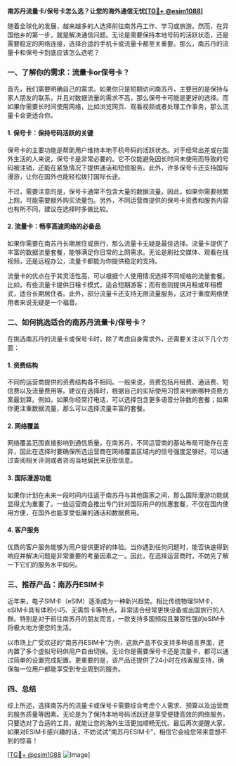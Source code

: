**南苏丹流量卡/保号卡怎么选？让您的海外通信无忧[[TG💪+ @esim1088](https://t.me/s/esim1088)]**

随着全球化的发展，越来越多的人选择前往南苏丹工作、学习或旅游。然而，在异国他乡的第一步，就是解决通信问题。无论是需要保持本地号码的活跃状态，还是需要稳定的网络连接，选择合适的手机卡或流量卡都至关重要。那么，南苏丹的流量卡和保号卡到底应该怎么选呢？

### **一、了解你的需求：流量卡or保号卡？**

首先，我们需要明确自己的需求。如果你只是短期访问南苏丹，主要目的是保持与家人朋友的联系，并且对数据流量的需求不高，那么保号卡可能是更好的选择。而如果你需要长时间使用网络，比如浏览网页、观看视频或者处理工作事务，那么流量卡会更适合你。

#### **1. 保号卡：保持号码活跃的关键**
保号卡的主要功能是帮助用户维持本地手机号码的活跃状态。对于经常出差或在国外生活的人来说，保号卡是非常必要的。它不仅能避免因长时间未使用而导致的号码被注销，还能在紧急情况下提供通话和短信服务。此外，许多保号卡还支持国际漫游，让你在国外也能轻松拨打国际长途。

不过，需要注意的是，保号卡通常不包含大量的数据流量。因此，如果你需要频繁上网，可能需要额外购买流量包。另外，不同运营商提供的保号卡资费和服务内容也有所不同，建议在选择时多做比较。

#### **2. 流量卡：畅享高速网络的必备品**
如果你需要在南苏丹长期居住或旅行，那么流量卡无疑是最佳选择。流量卡提供了丰富的数据流量套餐，能够满足你日常的上网需求。无论是刷社交媒体、观看在线视频，还是远程办公，流量卡都能为你提供稳定的支持。

流量卡的优点在于其灵活性高，可以根据个人使用情况选择不同规格的流量套餐。比如，有些流量卡提供日租卡模式，适合短期游客；而有些则提供月租或年租模式，适合长期居住者。此外，部分流量卡还支持无限流量服务，这对于重度网络使用者来说无疑是一个福音。

### **二、如何挑选适合的南苏丹流量卡/保号卡？**

在挑选南苏丹的流量卡或保号卡时，除了考虑自身需求外，还需要关注以下几个方面：

#### **1. 资费结构**
不同的运营商提供的资费结构各不相同。一般来说，资费包括月租费、通话费、短信费以及流量费用等。建议在选择时，根据自己的实际使用习惯来判断哪种资费方案最划算。例如，如果你经常打电话，可以选择包含更多语音分钟数的套餐；如果你更注重数据流量，那么可以选择流量丰富的套餐。

#### **2. 网络覆盖**
网络覆盖范围直接影响到通信质量。在南苏丹，不同运营商的基站布局可能存在差异，因此在选择时要确保所选运营商在网络覆盖区域内的信号强度足够好。可以通过查阅相关评测或者咨询当地居民来获取信息。

#### **3. 国际漫游功能**
如果你计划在未来一段时间内往返于南苏丹与其他国家之间，那么国际漫游功能就显得尤为重要了。一些运营商会推出专门针对国际用户的优惠套餐，不仅在国内使用方便，在国外也能享受低廉的通话和数据费用。

#### **4. 客户服务**
优质的客户服务能够为用户提供更好的体验。当你遇到任何问题时，能否快速得到响应并解决问题是非常重要的考量因素之一。因此，在选择运营商时，不妨先了解一下它们的服务水平如何。

### **三、推荐产品：南苏丹ESIM卡**

近年来，电子SIM卡（eSIM）逐渐成为一种新兴趋势。相比传统物理SIM卡，eSIM卡具有体积小巧、无需剪卡等特点，非常适合经常更换设备或出国旅行的人群。特别是对于前往南苏丹的朋友而言，一款支持多国频段且兼容性强的eSIM卡将极大地方便您的生活。

以市场上广受欢迎的“南苏丹ESIM卡”为例，这款产品不仅支持多种语言界面，还内置了多个虚拟号码供用户自由切换。无论你是需要保号卡还是流量卡，都可以通过简单的设置完成配置。更重要的是，该产品还提供了24小时在线客服支持，确保每一位用户都能享受到专业周到的服务。

### **四、总结**

综上所述，选择南苏丹的流量卡或保号卡需要综合考虑个人需求、预算以及运营商的服务质量等因素。无论是为了保持本地号码活跃还是享受便捷高效的网络服务，只要选对了合适的工具，就能让您的海外生活更加顺畅无忧。最后再次提醒大家，如果对ESIM卡感兴趣的话，不妨试试“南苏丹ESIM卡”，相信它会给您带来意想不到的惊喜！

[[TG💪+ @esim1088](https://t.me/s/esim1088) ![Image](https://i.postimg.cc/4NQfJmqS/Snipaste-2025-05-13-00-14-12.png)]